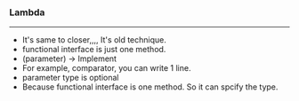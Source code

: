 ### Lambda
---
- It's same to closer,,,, It's old technique.
- functional interface is just one method.
- (parameter) -> Implement
- For example, comparator, you can write 1 line.
- parameter type is optional
 - Because functional interface is one method. So it can spcify the type.
